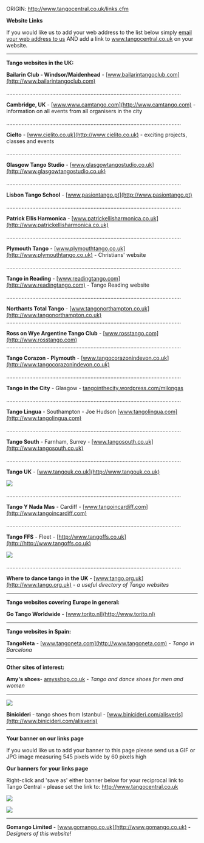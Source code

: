 ORIGIN: http://www.tangocentral.co.uk/links.cfm

**Website Links**

If you would like us to add your web address to the list below simply [email your web address to us](mailto:ian.cox@gomango.co.uk) AND add a link to www.tangocentral.co.uk on your website.



- - -

**Tango websites in the UK:**

**Bailarin Club - Windsor/Maidenhead** \- [www.bailarintangoclub.com](http://www.bailarintangoclub.com)

..................................................................................................................

**Cambridge, UK** - [www.www.camtango.com](http://www.camtango.com) - information on all events from all organisers in the city

..................................................................................................................

**Cielto** - [www.cielito.co.uk](http://www.cielito.co.uk) - exciting projects, classes and events

..................................................................................................................

**Glasgow Tango Studio** - [www.glasgowtangostudio.co.uk](http://www.glasgowtangostudio.co.uk)

..................................................................................................................

**Lisbon Tango School** - [www.pasiontango.pt](http://www.pasiontango.pt)

..................................................................................................................

**Patrick Ellis Harmonica** - [www.patrickellisharmonica.co.uk](http://www.patrickellisharmonica.co.uk)

..................................................................................................................

**Plymouth Tango** - [www.plymouthtango.co.uk](http://www.plymouthtango.co.uk) - Christians' website

..................................................................................................................

**Tango in Reading** - [www.readingtango.com](http://www.readingtango.com) - Tango Reading website

..................................................................................................................

**Northants Total Tango** - [www.tangonorthampton.co.uk](http://www.tangonorthampton.co.uk) ..................................................................................................................

**Ross on Wye Argentine Tango Club** \- [www.rosstango.com](http://www.rosstango.com) ..................................................................................................................

**Tango Corazon - Plymouth** - [www.tangocorazonindevon.co.uk](http://www.tangocorazonindevon.co.uk)

..................................................................................................................

**Tango in the City** - Glasgow - [tangointhecity.wordpress.com/milongas](http://tangointhecity.wordpress.com/milongas)

..................................................................................................................

**Tango Lingua** - Southampton - Joe Hudson [www.tangolingua.com](http://www.tangolingua.com)

..................................................................................................................

**Tango South** - Farnham, Surrey - [www.tangosouth.co.uk](http://www.tangosouth.co.uk)

..................................................................................................................

**Tango UK** - [www.tangouk.co.uk](http://www.tangouk.co.uk)

[![](images/Tangouk.gif)](http://www.tangouk.co.uk)

..................................................................................................................

**Tango Y Nada Mas** - Cardiff - [www.tangoincardiff.com](http://www.tangoincardiff.com)

..................................................................................................................

**Tango FFS** - Fleet - [http://www.tangoffs.co.uk](http://http://www.tangoffs.co.uk)

[![](images/ffs.jpg)](http://www.tangoffs.co.uk)

..................................................................................................................

**Where to dance tango in the UK** - [www.tango.org.uk](http://www.tango.org.uk) - _a useful directory of Tango websites_


- - -

**Tango websites covering Europe in general:**

**Go Tango Worldwide** - [www.torito.nl](http://www.torito.nl)


- - -

**Tango websites in Spain:**

**TangoNeta** - [www.tangoneta.com](http://www.tangoneta.com) - _Tango in Barcelona_


- - -

**Other sites of interest:**

**Amy's shoes**\- [amysshop.co.uk](http://amysshop.co.uk/) - _Tango and dance shoes for men and women_


- - -

[![](images/binicideri_banner.jpg)](http://www.binicideri.com/alisveris)

**Binicideri** - tango shoes from Istanbul - [www.binicideri.com/alisveris](http://www.binicideri.com/alisveris)


- - -

**Your banner on our links page**

If you would like us to add your banner to this page please send us a GIF or JPG image measuring 545 pixels wide by 60 pixels high

**Our banners for your links page**

Right-click and 'save as' either banner below for your reciprocal link to Tango Central - please set the link to: http://www.tangocentral.co.uk

![](images/tangocentralbanner.gif)

![](images/tangocentralbannersquare.gif)



- - -

**Gomango Limited** - [www.gomango.co.uk](http://www.gomango.co.uk) - _Designers of this website!_